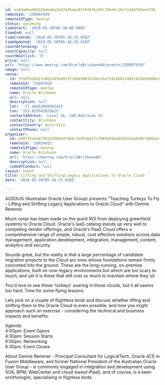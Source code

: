 ```yaml
---
id: ea03a6bed8b550ebe6a3e424d5aee01f8447bc0fc19bd4c20cf2a89fd5ae9f9b
remoteId: '250997659'
remoteIdType: meetup
status: upcoming
timeStart: '2018-05-30T06:30:00.000Z'
timeEnd: null
timeCreated: '2018-05-28T05:38:25.938Z'
timeUpdated: '2018-05-28T05:38:25.938Z'
countAttending: '11'
countCapacity: null
countWaitlist: '0'
price: null
url: 'https://www.meetup.com/OracleBrisbaneAU/events/250997659/'
image: null
venue:
  id: 759dfb28d1fa881e45b4073fc6b65887e28bce5af242e681140919c645b9d0e1
  remoteId: '25097918'
  remoteIdType: meetup
  name: Oracle Brisbane
  url: null
  description: null
  lat: '-27.46453094482422'
  lon: '153.029541015625'
  contactAddress: 'Level 16, 340 Adelaide St'
  contactCity: Brisbane
  contactCountry: Australia
  contactPhone: null
organizer:
  id: e99735e6a87487a280bbdfab9c3ed7de81fcf6854930a035d41ba698e7860aec
  remoteId: '19034915'
  remoteIdType: meetup
  name: Oracle Brisbane
  url: 'https://meetup.com/OracleBrisbaneAU'
  description: null
  codeOfConduct: null
layout: event
title: Lifting and Shifting Legacy Applications to Oracle Cloud
date: '2018-05-28T05:38:25.938Z'

---
```

<p>AUSOUG (Australian Oracle User Group) presents "Teaching Turkeys To Fly - Lifting and Shifting Legacy Applications to Oracle Cloud" with Dennis Remmer.</p> <p>Much noise has been made on the quick ROI from deploying greenfield systems to Oracle Cloud. Oracle's IaaS catalog stands up very well to competing vendor offerings, and Oracle's PaaS Cloud offers a comprehensive range of simple, robust, cost effective solutions across data management, application development, integration, management, content, analytics and security.</p> <p>Sounds great, but the reality is that a large percentage of candidate migration projects to the Cloud are ones whose foundations remain firmly concreted into the ground. These are the long-running, on-premise applications, built on now-legacy environments but which are too scary to touch; and yet it is these that still cost so much to maintain where they sit.</p> <p>You'd love to see these 'turkeys' soaring in those clouds, but it all seems too hard. Time for some flying lessons.</p> <p>Lets pick on a couple of flightless birds and discuss whether lifting and shifting them to the Oracle Cloud is even possible; and how you might approach such an exercise - considering the technical and business impacts and benefits.</p> <p>Agenda:<br/>4:00pm: Event Opens<br/>4:30pm: Session Starts<br/>6:00pm: Networking<br/>6:30pm: Event Closes</p> <p>About Dennis Remmer - Principal Consultant for LogicalTech, Oracle ACE in Fusion Middleware, and former National President of the Australian Oracle User Group - is commonly engaged in integration and development using SOA, BPM, WebCenter and cloud-based iPaaS, and of course, is a keen ornithologist, specialising in flighless birds.</p>
